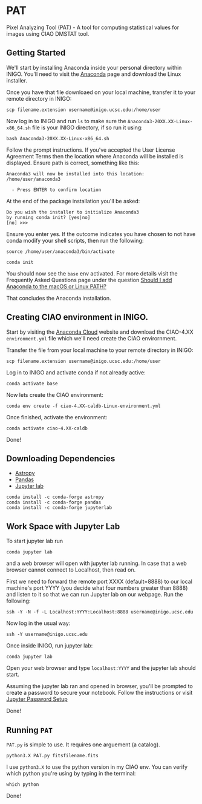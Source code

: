 # PAT
Pixel Analyzing Tool (PAT) - A tool for computing statistical values for images using CIAO DMSTAT tool.

## Getting Started 
We'll start by installing Anaconda inside your personal directory within INIGO. You'll need to visit the [Anaconda](https://www.anaconda.com/products/individual#linux) page and download the Linux installer. 

Once you have that file downloaed on your local machine, transfer it to your remote directory in INIGO:

```
scp filename.extension username@inigo.ucsc.edu:/home/user
```

Now log in to INIGO and run `ls` to make sure the `Anaconda3-20XX.XX-Linux-x86_64.sh` file is your INIGO directory, if so run it using:

```
bash Anaconda3-20XX.XX-Linux-x86_64.sh
```

Follow the prompt instructions. If you've accepted the User License Agreement Terms then the location where Anaconda will be installed is displayed. Ensure path is correct, something like this:

```
Anaconda3 will now be installed into this location:
/home/user/anaconda3

  - Press ENTER to confirm location
```
At the end of the package installation you'll be asked:

```
Do you wish the installer to initialize Anaconda3
by running conda init? [yes|no]
[no] >>>
```
Ensure you enter yes. If the outcome indicates you have chosen to not have conda modify your shell scripts, then run the following:

```
source /home/user/anaconda3/bin/activate
```

```
conda init
``` 

You should now see the `base` env activated. For more details visit the Frequently Asked Questions page under the question [Should I add Anaconda to the macOS or Linux PATH?](https://docs.anaconda.com/anaconda/user-guide/faq/#:~:text=During%20installation%2C%20you%20will%20be,your%20shell%20scripts%20at%20all.)

That concludes the Anaconda installation. 

## Creating CIAO environment in INIGO.

Start by visiting the [Anaconda Cloud](https://anaconda.org/CXC/ciao-4.12-caldb-Linux/files) website and download the CIAO-4.XX `environment.yml` file which we'll need create the CIAO envirornment. 

Transfer the file from your local machine to your remote directory in INIGO:

```
scp filename.extension username@inigo.ucsc.edu:/home/user
```

Log in to INIGO and activate conda if not already active:

```
conda activate base
```

Now lets create the CIAO environment:

```
conda env create -f ciao-4.XX-caldb-Linux-environment.yml
```

Once finished, activate the environment:

```
conda activate ciao-4.XX-caldb
``` 

Done!

## Downloading Dependencies

   * [Astropy](https://anaconda.org/conda-forge/astropy)
   * [Pandas](https://anaconda.org/conda-forge/pandas)
   * [Jupyter lab](https://jupyterlab.readthedocs.io/en/stable/getting_started/installation.html) 

```
conda install -c conda-forge astropy
conda install -c conda-forge pandas
conda install -c conda-forge jupyterlab
```
## Work Space with Jupyter Lab

To start jupyter lab run 
```
conda jupyter lab
``` 

and a web browser will open with jupyter lab running. In case that a web browser cannot connect to Localhost, then read on.

First we need to forward the remote port XXXX (default=8888) to our local machine's port YYYY (you decide what four numbers greater than 8888) and listen to it so that we can run Jupyter lab on our webpage. Run the following:

```
ssh -Y -N -f -L Localhost:YYYY:Localhost:8888 username@inigo.ucsc.edu
```

Now log in the usual way:

```
ssh -Y username@inigo.ucsc.edu
```
Once inside INIGO, run jupyter lab:

```
conda jupyter lab
```

Open your web browser and type `localhost:YYYY` and the jupyter lab should start. 

Assuming the jupyter lab ran and opened in browser, you'll be prompted to create a password to secure your notebook. Follow the instructions or visit [Jupyter Password Setup](https://jupyter-notebook.readthedocs.io/en/stable/public_server.html)

Done!

## Running `PAT`

`PAT.py` is simple to use. It requires one arguement (a catalog). 

```
python3.X PAT.py fitsfilename.fits
```

I use `python3.X` to use the python version in my CIAO env. You can verify which python you're using by typing in the terminal:

```
which python
```

Done!
